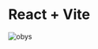 # React + Vite

![obys](https://github.com/poojahooda22/obys-clone/assets/91055527/45f07d87-54a5-48ea-abdb-4d6378fead0a)
